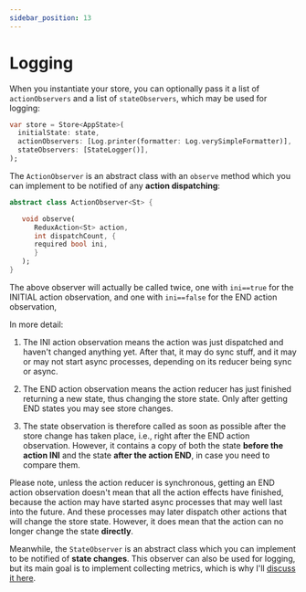 ```yaml
---
sidebar_position: 13
---
```


# Logging

When you instantiate your store, you can optionally pass it a list of `actionObservers` and
a list of `stateObservers`, which may be used for logging:

```dart
var store = Store<AppState>(
  initialState: state,
  actionObservers: [Log.printer(formatter: Log.verySimpleFormatter)],
  stateObservers: [StateLogger()],
);
```

The `ActionObserver` is an abstract class with an `observe` method which you can implement to be
notified of any **action dispatching**:

```dart
abstract class ActionObserver<St> {

   void observe(
      ReduxAction<St> action, 
      int dispatchCount, {
      required bool ini,
      }
   );
}
```

The above observer will actually be called twice, one with `ini==true` for the INITIAL action
observation, and one with `ini==false` for the END action observation,

In more detail:

1. The INI action observation means the action was just dispatched and haven't changed anything yet.
   After that, it may do sync stuff, and it may or may not start async processes, depending on its
   reducer being sync or async.

2. The END action observation means the action reducer has just finished returning a new state, thus
   changing the store state. Only after getting END states you may see store changes.

3. The state observation is therefore called as soon as possible after the store change has taken
   place, i.e., right after the END action observation. However, it contains a copy of both the
   state **before the action INI** and the state **after the action END**, in case you need to
   compare them.

Please note, unless the action reducer is synchronous, getting an END action observation doesn't
mean that all the action effects have finished, because the action may have started async
processes that may well last into the future. And these processes may later dispatch other actions
that will change the store state. However, it does mean that the action can no longer change the
state **directly**.

Meanwhile, the `StateObserver` is an abstract class which you can implement to be notified of
**state changes**. This observer can also be used for logging, but its main goal is to implement
collecting metrics, which is why I'll [discuss it here](./metrics.md).
